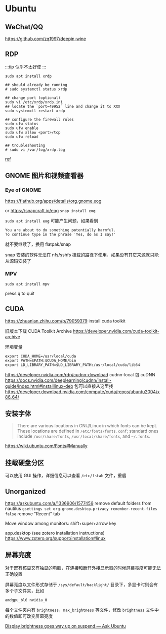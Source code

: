 # Ubuntu

## WeChat/QQ

<https://github.com/zq1997/deepin-wine>

## RDP

:::tip
似乎不太好使
:::

```shelldoc
sudo apt install xrdp

## should already be running
# sudo systemctl status xrdp

## change port (optional)
sudo vi /etc/xrdp/xrdp.ini
## locate the `port=49952` line and change it to XXX
sudo systemctl restart xrdp

## configure the firewall rules
sudo ufw status
sudo ufw enable
sudo ufw allow <port>/tcp
sudo ufw reload

## troubleshooting
# sudo vi /var/log/xrdp.log
```

[ref](https://phoenixnap.com/kb/ubuntu-remote-desktop-from-windows)

## GNOME 图片和视频查看器

### Eye of GNOME

https://flathub.org/apps/details/org.gnome.eog

or https://snapcraft.io/eog `snap install eog`

`sudo apt install eog` 可能产生问题，如果看到

```
You are about to do something potentially harmful.
To continue type in the phrase 'Yes, do as I say!'
```

就不要继续了，换用 flatpak/snap

snap 安装的软件无法在 nfs/sshfs 挂载的路径下使用，如果没有其它来源就只能从源码安装了

### **MPV**

`sudo apt install mpv`

press <kbd>q</kbd> to quit

## CUDA

<https://zhuanlan.zhihu.com/p/79059379> install cuda toolkit

旧版本下载 CUDA Toolkit Archive <https://developer.nvidia.com/cuda-toolkit-archive>

环境变量

```shell
export CUDA_HOME=/usr/local/cuda
export PATH=$PATH:$CUDA_HOME/bin
export LD_LIBRARY_PATH=$LD_LIBRARY_PATH:/usr/local/cuda/lib64
```

<https://developer.nvidia.com/rdp/cudnn-download> cudnn-local 包
cuDNN <https://docs.nvidia.com/deeplearning/cudnn/install-guide/index.html#installlinux-deb>
包可以直接从这里找 <https://developer.download.nvidia.com/compute/cuda/repos/ubuntu2004/x86_64/>

## 安装字体

> There are various locations in GNU/Linux in which fonts can be kept. These locations are defined in `/etc/fonts/fonts.conf`; standard ones include `/usr/share/fonts`, `/usr/local/share/fonts`, and `~/.fonts`.

<https://wiki.ubuntu.com/Fonts#Manually>

## 挂载硬盘分区

可以使用 GUI 操作，详细信息可以查看 `/etc/fstab` 文件，重启

## Unorganized

<https://askubuntu.com/a/1336906/1577456> remove default folders from nautilus
`gsettings set org.gnome.desktop.privacy remember-recent-files false` remove "Recent" tab

Move window among monitors: shift+super+arrow key

app.desktop (see zotero installation instructions)
<https://www.zotero.org/support/installation#linux>

## 屏幕亮度

对于既有核显又有独显的电脑，在连接和断开外接显示器的时候屏幕亮度可能无法正确设置

屏幕亮度以文件形式存储于 `/sys/default/backlight/` 目录下，多显卡时则会有多个子文件夹，比如

```
amdgpu_bl0 nvidia_0
```

每个文件夹内有 `brightness`，`max_brightness` 等文件，修改 `brightness` 文件中的数值即可改变屏幕亮度

[Display brightness goes way up on suspend — Ask Ubuntu](https://askubuntu.com/a/1313453/1577456)

